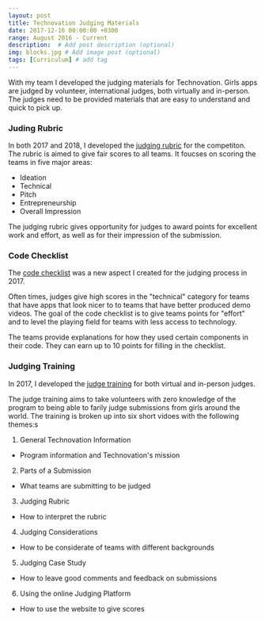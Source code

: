 ```yaml
---
layout: post
title: Technovation Judging Materials
date: 2017-12-16 00:00:00 +0300
range: August 2016 - Current
description:  # Add post description (optional)
img: blocks.jpg # Add image post (optional)
tags: [Curriculum] # add tag
---
```


With my team I developed the judging materials for Technovation. Girls apps are judged by volunteer, international judges, both virtually and in-person. The judges need to be provided materials that are easy to understand and quick to pick up.

### Juding Rubric

In both 2017 and 2018, I developed the [judging rubric](http://technovationchallenge.org/wp-content/uploads/judging-rubric.pdf) for the competiton. The rubric is aimed to give fair scores to all teams.  It foucses on scoring the teams in five major areas:

* Ideation
* Technical
* Pitch
* Entrepreneurship
* Overall Impression

The judging rubric gives opportunity for judges to award points for excellent work and effort, as well as for their impression of the submission.

### Code Checklist

The [code checklist](http://technovationchallenge.org/curriculum/code-checklist/) was a new aspect I created for the judging process in 2017.

Often times, judges give high scores in the "technical" category for teams that have apps that look nicer to to teams that have better produced demo videos. The goal of the code checklist is to give teams points for "effort" and to level the playing field for teams with less access to technology.

The teams provide explanations for how they used certain components in their code. They can earn up to 10 points for filling in the checklist.

### Judging Training
In 2017, I developed the [judge training](https://www.youtube.com/playlist?list=PLcFCpaYLqF2zleU3KKg5VY00v3ex1wo-g7) for both virtual and in-person judges.

The judge training aims to take volunteers with zero knowledge of the program to being able to farily judge submissions from girls around the world. The training is broken up into six short vidoes with the following themes:s

1. General Technovation Information
  * Program information and Technovation's mission
2. Parts of a Submission
  * What teams are submitting to be judged
3. Judging Rubric
  * How to interpret the rubric
4. Judging Considerations
  * How to be considerate of teams with different backgrounds
5. Judging Case Study
  * How to leave good comments and feedback on submissions
6. Using the online Judging Platform
  * How to use the website to give scores


